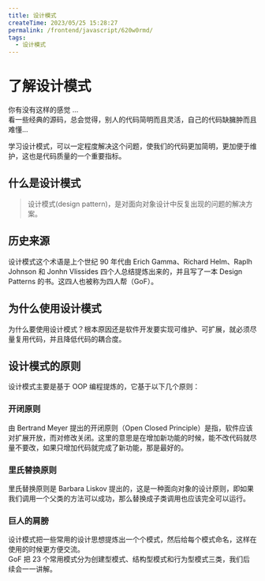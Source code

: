 ```yaml
---
title: 设计模式
createTime: 2023/05/25 15:28:27
permalink: /frontend/javascript/620w0rmd/
tags:
  - 设计模式
---
```


# 了解设计模式

你有没有这样的感觉 ...  
看一些经典的源码，总会觉得，别人的代码简明而且灵活，自己的代码缺臃肿而且难懂...

学习设计模式，可以一定程度解决这个问题，使我们的代码更加简明，更加便于维护，这也是代码质量的一个重要指标。

## 什么是设计模式

> 设计模式(design pattern)，是对面向对象设计中反复出现的问题的解决方案。

## 历史来源

设计模式这个术语是上个世纪 90 年代由 Erich Gamma、Richard Helm、Raplh Johnson 和 Jonhn Vlissides 四个人总结提炼出来的，并且写了一本 Design Patterns 的书。这四人也被称为四人帮（GoF）。

## 为什么使用设计模式

为什么要使用设计模式？根本原因还是软件开发要实现可维护、可扩展，就必须尽量复用代码，并且降低代码的耦合度。

## 设计模式的原则

设计模式主要是基于 OOP 编程提炼的，它基于以下几个原则：

### 开闭原则

由 Bertrand Meyer 提出的开闭原则（Open Closed Principle）是指，软件应该对扩展开放，而对修改关闭。这里的意思是在增加新功能的时候，能不改代码就尽量不要改，如果只增加代码就完成了新功能，那是最好的。

### 里氏替换原则

里氏替换原则是 Barbara Liskov 提出的，这是一种面向对象的设计原则，即如果我们调用一个父类的方法可以成功，那么替换成子类调用也应该完全可以运行。

### 巨人的肩膀

设计模式把一些常用的设计思想提炼出一个个模式，然后给每个模式命名，这样在使用的时候更方便交流。  
GoF 把 23 个常用模式分为创建型模式、结构型模式和行为型模式三类，我们后续会一一讲解。
